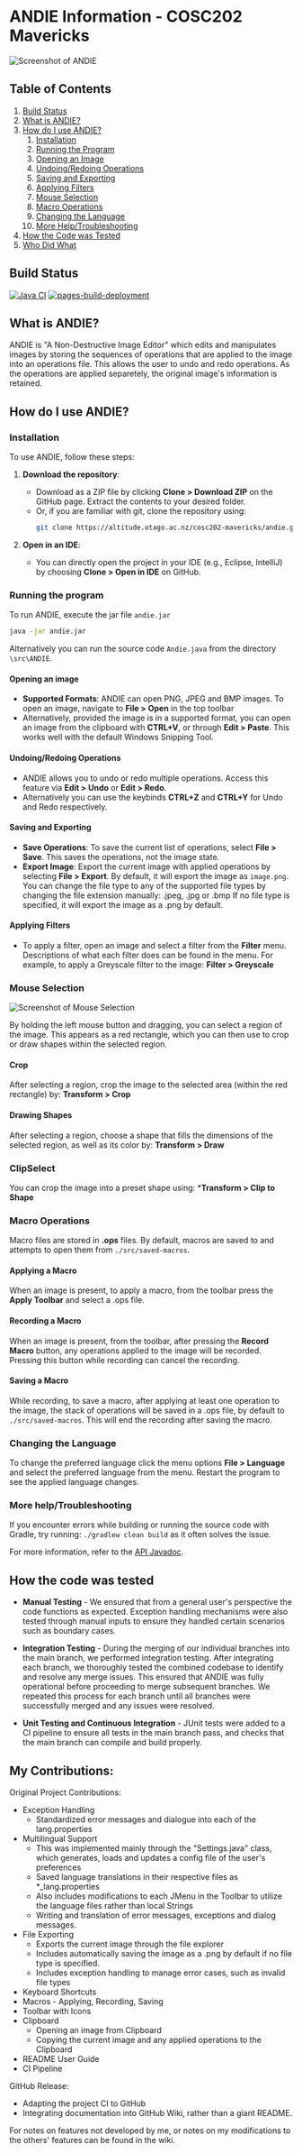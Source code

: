 # ANDIE Information - COSC202 Mavericks

![Screenshot of ANDIE](andie.png)

## Table of Contents
1. [Build Status](#build-status)
2. [What is ANDIE?](#what-is-andie)
3. [How do I use ANDIE?](#how-do-i-use-andie)
    1. [Installation](#installation)
    2. [Running the Program](#running-the-program)
    3. [Opening an Image](#opening-an-image)
    4. [Undoing/Redoing Operations](#undoingredoing-operations)
    5. [Saving and Exporting](#saving-and-exporting)
    6. [Applying Filters](#applying-filters)
    7. [Mouse Selection](#mouse-selection)
    8. [Macro Operations](#macro-operations)
    9. [Changing the Language](#changing-the-language)
    10. [More Help/Troubleshooting](#more-helptroubleshooting)
4. [How the Code was Tested](#how-the-code-was-tested)
5. [Who Did What](#who-did-what)


## Build Status
[![Java CI](https://github.com/iiJC/andie/actions/workflows/.gitlab-ci.yml/badge.svg)](https://github.com/iiJC/andie/actions/workflows/.gitlab-ci.yml)
[![pages-build-deployment](https://github.com/iiJC/andie/actions/workflows/pages/pages-build-deployment/badge.svg)](https://github.com/iiJC/andie/actions/workflows/pages/pages-build-deployment)

## What is ANDIE?

ANDIE is "A Non-Destructive Image Editor" which edits and manipulates images by storing the sequences of operations that are applied to the image into an operations file. This allows the user to undo and redo operations. As the operations are applied separetely, the original image's information is retained.

## How do I use ANDIE?

### Installation

To use ANDIE, follow these steps:

1. **Download the repository**:

   - Download as a ZIP file by clicking **Clone > Download ZIP** on the GitHub page. Extract the contents to your desired folder.
   - Or, if you are familiar with git, clone the repository using:
     ```bash
     git clone https://altitude.otago.ac.nz/cosc202-mavericks/andie.git
     ```

2. **Open in an IDE**:
   - You can directly open the project in your IDE (e.g., Eclipse, IntelliJ) by choosing **Clone > Open in IDE** on GitHub.

### Running the program
To run ANDIE, execute the jar file `andie.jar`
```bash
java -jar andie.jar
```
Alternatively you can run the source code `Andie.java` from the directory `\src\ANDIE`.

#### Opening an image

- **Supported Formats**: ANDIE can open PNG, JPEG and BMP images. To open an image, navigate to **File > Open** in the top toolbar
- Alternatively, provided the image is in a supported format, you can open an image from the clipboard with **CTRL+V**, or through **Edit > Paste**. This works well with the default Windows Snipping Tool.

#### Undoing/Redoing Operations

- ANDIE allows you to undo or redo multiple operations. Access this feature via **Edit > Undo** or **Edit > Redo**. 
- Alternatively you can use the keybinds **CTRL+Z** and **CTRL+Y** for Undo and Redo respectively.

#### Saving and Exporting

- **Save Operations**: To save the current list of operations, select **File > Save**. This saves the operations, not the image state.
- **Export Image**: Export the current image with applied operations by selecting **File > Export**.
  By default, it will export the image as `image.png`.
  You can change the file type to any of the supported file types by changing the file extension manually: .jpeg, .jpg or .bmp
  If no file type is specified, it will export the image as a .png by default.

#### Applying Filters

- To apply a filter, open an image and select a filter from the **Filter** menu. Descriptions of what each filter does can be found in the menu.
  For example, to apply a Greyscale filter to the image: 
  **Filter > Greyscale**
### Mouse Selection

![Screenshot of Mouse Selection](selection.png)

By holding the left mouse button and dragging, you can select a region of the image. This appears as a red rectangle, which you can then use to crop or draw shapes within the selected region.

#### Crop

After selecting a region, crop the image to the selected area (within the red rectangle) by:
**Transform > Crop**

#### Drawing Shapes

After selecting a region, choose a shape that fills the dimensions of the selected region, as well as its color by:
**Transform > Draw**

### ClipSelect

You can crop the image into a preset shape using:
***Transform > Clip to Shape**


### Macro Operations

Macro files are stored in **.ops** files. By default, macros are saved to and attempts to open them from `./src/saved-macros`.

#### Applying a Macro

When an image is present, to apply a macro, from the toolbar press the **Apply Toolbar** and select a .ops file.

#### Recording a Macro

When an image is present, from the toolbar, after pressing the **Record Macro** button, any operations applied to the image will be recorded.
Pressing this button while recording can cancel the recording.

#### Saving a Macro

While recording, to save a macro, after applying at least one operation to the image, the stack of operations will be saved in a .ops file, by default to `./src/saved-macros`.
This will end the recording after saving the macro.

### Changing the Language

To change the preferred language click the menu options **File > Language** and select the preferred language from the menu.
Restart the program to see the applied language changes.

### More help/Troubleshooting

If you encounter errors while building or running the source code with Gradle, try running: `./gradlew clean build` as it often solves the issue.

For more information, refer to the [API Javadoc](https://iijc.github.io/andie/).

## How the code was tested

- **Manual Testing** - We ensured that from a general user's perspective the code functions as expected. Exception handling mechanisms were also tested through manual inputs to ensure they handled certain scenarios such as boundary cases.

- **Integration Testing** - During the merging of our individual branches into the main branch, we performed integration testing. After integrating each branch, we thoroughly tested the combined codebase to identify and resolve any merge issues. This ensured that ANDIE was fully operational before proceeding to merge subsequent branches. We repeated this process for each branch until all branches were successfully merged and any issues were resolved.

- **Unit Testing and Continuous Integration** - JUnit tests were added to a CI pipeline to ensure all tests in the main branch pass, and checks that the main branch can compile and build properly.

## My Contributions:
Original Project Contributions:
- Exception Handling
  - Standardized error messages and dialogue into each of the lang.properties
- Multilingual Support
  - This was implemented mainly through the "Settings.java" class, which generates, loads and updates a config file of the user's preferences
  - Saved language translations in their respective files as \*\_lang.properties
  - Also includes modifications to each JMenu in the Toolbar to utilize the language files rather than local Strings
  - Writing and translation of error messages, exceptions and dialog messages.
- File Exporting
  - Exports the current image through the file explorer
  - Includes automatically saving the image as a .png by default if no file type is specified.
  - Includes exception handling to manage error cases, such as invalid file types
- Keyboard Shortcuts
- Macros - Applying, Recording, Saving
- Toolbar with Icons
- Clipboard
  - Opening an image from Clipboard
  - Copying the current image and any applied operations to the Clipboard
- README User Guide
- CI Pipeline

GitHub Release:
- Adapting the project CI to GitHub
- Integrating documentation into GitHub Wiki, rather than a giant README.

For notes on features not developed by me, or notes on my modifications to the others' features can be found in the wiki.
